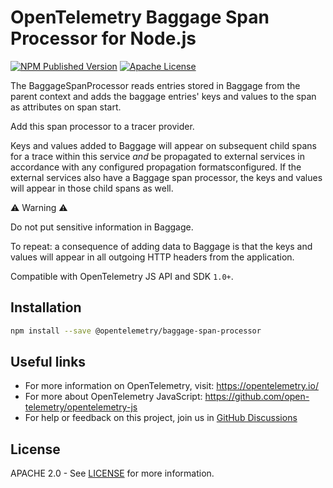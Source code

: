# OpenTelemetry Baggage Span Processor for Node.js

[![NPM Published Version][npm-img]][npm-url]
[![Apache License][license-image]][license-url]

The BaggageSpanProcessor reads entries stored in Baggage from the parent context and adds the baggage entries' keys and
values to the span as attributes on span start.

Add this span processor to a tracer provider.

Keys and values added to Baggage will appear on subsequent child spans for a trace within this service *and* be propagated to external services in accordance with any configured propagation formatsconfigured.
If the external services also have a Baggage span processor, the keys and values will appear in those child spans as well.

⚠ Warning ⚠️

Do not put sensitive information in Baggage.

To repeat: a consequence of adding data to Baggage is that the keys and values will appear in all outgoing HTTP headers from the application.

Compatible with OpenTelemetry JS API and SDK `1.0+`.

## Installation

```bash
npm install --save @opentelemetry/baggage-span-processor
```

## Useful links

* For more information on OpenTelemetry, visit: <https://opentelemetry.io/>
* For more about OpenTelemetry JavaScript: <https://github.com/open-telemetry/opentelemetry-js>
* For help or feedback on this project, join us in [GitHub Discussions][discussions-url]

## License

APACHE 2.0 - See [LICENSE][license-url] for more information.

[discussions-url]: https://github.com/open-telemetry/opentelemetry-js/discussions
[license-url]: https://github.com/open-telemetry/opentelemetry-js-contrib/blob/main/LICENSE
[license-image]: https://img.shields.io/badge/license-Apache_2.0-green.svg?style=flat
[npm-url]: https://www.npmjs.com/package/@opentelemetry/host-metrics
[npm-img]: https://badge.fury.io/js/%40opentelemetry%2Fhost-metrics.svg
